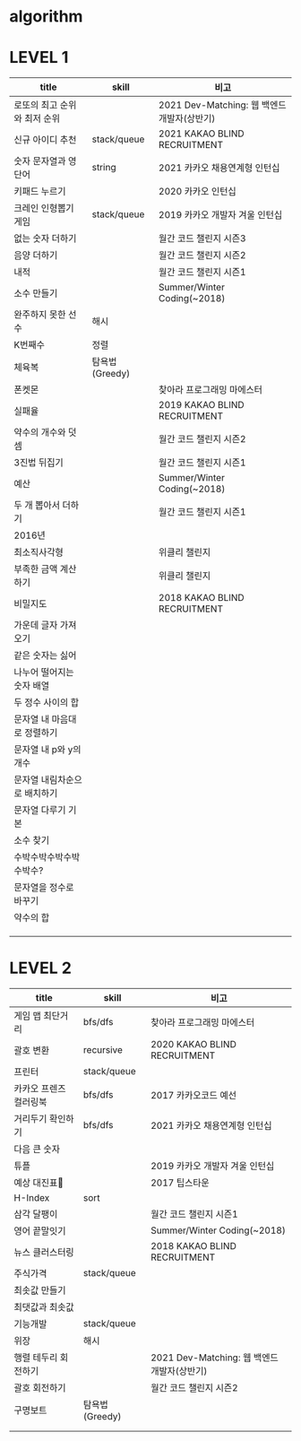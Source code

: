 # algorithm

**LEVEL 1**
==
|title|skill|비고|
|-------------------|------|------|
|로또의 최고 순위와 최저 순위||2021 Dev-Matching: 웹 백엔드 개발자(상반기)|
|신규 아이디 추천|stack/queue|2021 KAKAO BLIND RECRUITMENT|
|숫자 문자열과 영단어|string|2021 카카오 채용연계형 인턴십|
|키패드 누르기||2020 카카오 인턴십|
|크레인 인형뽑기 게임|stack/queue|2019 카카오 개발자 겨울 인턴십|
|없는 숫자 더하기||월간 코드 챌린지 시즌3|
|음양 더하기||월간 코드 챌린지 시즌2|
|내적||월간 코드 챌린지 시즌1|
|소수 만들기||Summer/Winter Coding(~2018)|
|완주하지 못한 선수|해시||
|K번째수|정렬||
|체육복|탐욕법(Greedy)||
|폰켓몬||찾아라 프로그래밍 마에스터|
|실패율||2019 KAKAO BLIND RECRUITMENT|
|약수의 개수와 덧셈||월간 코드 챌린지 시즌2|
|3진법 뒤집기||월간 코드 챌린지 시즌1|
|예산||Summer/Winter Coding(~2018)|
|두 개 뽑아서 더하기||월간 코드 챌린지 시즌1|
|2016년|||
|최소직사각형||위클리 챌린지|
|부족한 금액 계산하기||위클리 챌린지|
|비밀지도||2018 KAKAO BLIND RECRUITMENT|
|가운데 글자 가져오기|||
|같은 숫자는 싫어|||
|나누어 떨어지는 숫자 배열|||
|두 정수 사이의 합|||
|문자열 내 마음대로 정렬하기|||
|문자열 내 p와 y의 개수|||
|문자열 내림차순으로 배치하기|||
|문자열 다루기 기본|||
|소수 찾기|||
|수박수박수박수박수박수?|||
|문자열을 정수로 바꾸기|||
|약수의 합|||
||||
||||
||||


**LEVEL 2**
==
|title|skill|비고|
|------|------|------|
|게임 맵 최단거리|bfs/dfs|찾아라 프로그래밍 마에스터|
|괄호 변환|recursive|2020 KAKAO BLIND RECRUITMENT|
|프린터|stack/queue||
|카카오 프렌즈 컬러링북|bfs/dfs|2017 카카오코드 예선|
|거리두기 확인하기|bfs/dfs|2021 카카오 채용연계형 인턴십|
|다음 큰 숫자|||
|튜플||2019 카카오 개발자 겨울 인턴십|
|예상 대진표||2017 팁스타운|
|H-Index|sort||
|삼각 달팽이||월간 코드 챌린지 시즌1|
|영어 끝말잇기||Summer/Winter Coding(~2018)|
|뉴스 클러스터링||2018 KAKAO BLIND RECRUITMENT|
|주식가격|stack/queue||
|최솟값 만들기|||
|최댓값과 최솟값|||
|기능개발|stack/queue||
|위장|해시||
|행렬 테두리 회전하기||2021 Dev-Matching: 웹 백엔드 개발자(상반기)|
|괄호 회전하기||월간 코드 챌린지 시즌2|
|구명보트|탐욕법(Greedy)||
||||
||||